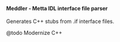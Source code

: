 #### Meddler - Metta IDL interface file parser

Generates C++ stubs from .if interface files.



@todo Modernize C++
